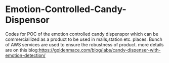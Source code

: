 # Emotion-Controlled-Candy-Dispensor
Codes for POC of the emotion controlled candy dispenspor which can be commerciallized as a product to be used in malls,station etc. places. Bunch of AWS services are used to ensure the robustness of product. more details are on this blog:https://goldenmace.com/blog/labs/candy-dispenser-with-emotion-detection/
